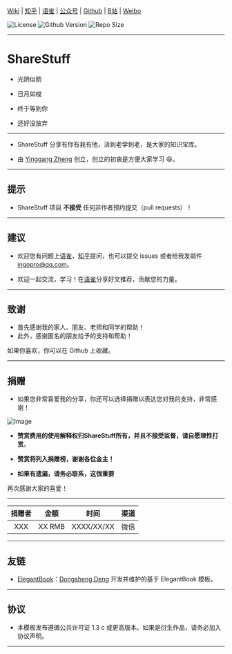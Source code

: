﻿<!-- Author : Yinggang Zheng->
<!-- Program Email: ingopro@qq.com -->

 [Wiki](https://github.com/SMUZYG/ShareStuff/wiki) | [知乎](https://www.zhihu.com/people/ShareStuff) | [语雀](https://www.yuque.com/sharestuff) | [公众号](https://mp.weixin.qq.com/mp/profile_ext?action=home&__biz=MzA3OTQ1NjcxMQ==&scene=124#wechat_redirect) | [Github](https://github.com/SMUZYG) | [B站](https://space.bilibili.com/20435673) | [Weibo](https://weibo.com/izinngo)

![License](https://img.shields.io/ctan/l/elegantbook.svg) ![Github Version](https://img.shields.io/github/release/ElegantLaTeX/ElegantBook.svg) ![Repo Size](https://img.shields.io/github/repo-size/ElegantLaTeX/ElegantBook.svg)

---

# ShareStuff

<a id="markdown-sharestuff" name="sharestuff"></a>
  * 光阴似箭

  * 日月如梭

  * 终于等到你

  * 还好没放弃
---
* ShareStuff 分享有你有我有他，活到老学到老，是大家的知识宝库。

*  由 [Yinggang Zheng](https://www.zhihu.com/people/ShareStuff) 创立，创立的初衷是方便大家学习 😄。


---

## 提示

* ShareStuff 项目 **不接受** 任何非作者预约提交（pull requests）！


---
## 建议
* 欢迎您有问题上[语雀](https://www.yuque.com/sharestuff/bvm1rk)，[知乎](https://www.zhihu.com/people/ShareStuff)提问，也可以提交 issues 或者给我发邮件 ingopro@qq.com。

* 欢迎一起交流，学习！在[语雀](https://www.yuque.com/sharestuff/mlu8i8)分享好文推荐，贡献您的力量。

---

## 致谢

* 首先感谢我的家人、朋友、老师和同学的帮助！
* 此外，感谢匿名的朋友给予的支持和帮助！

如果你喜欢，你可以在 Github 上收藏。

---

## 捐赠

* 如果您非常喜爱我的分享，你还可以选择捐赠以表达您对我的支持，非常感谢！

![Image](https://pic4.zhimg.com/80/v2-9b48b44fd57355ac1e233cc15a942dad_hd.png)

* **赞赏费用的使用解释权归ShareStuff所有，并且不接受监督，请自愿理性打赏**。

* **赞赏将列入捐赠榜，谢谢各位金主！**

* **如果有遗漏，请务必联系，这很重要**

再次感谢大家的喜爱！

---

| 捐赠者   | 金额 |  时间  | 渠道 |
| :------:   | :----:   | :----: | :------:   |
| XXX  | XX RMB |   XXXX/XX/XX   | 微信 |

---
## 友链
+ [ElegantBook](https://github.com/ElegantLaTeX/ElegantBook)：[Dongsheng Deng](https://ddswhu.me/) 开发并维护的基于 ElegantBook 模板。
---
## 协议

* 本模板发布遵循公共许可证 1.3 c 或更高版本。如果是衍生作品，请务必加入协议声明。

---